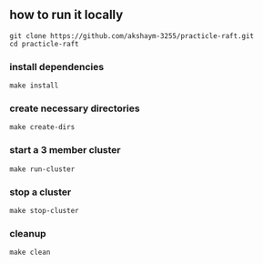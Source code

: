 ## how to run it locally

```shell
git clone https://github.com/akshaym-3255/practicle-raft.git
cd practicle-raft
```
### install dependencies
```shell
make install
```
### create necessary directories
```shell
make create-dirs
```

### start a 3 member cluster
```shell
make run-cluster
```

### stop a cluster 
```shell
make stop-cluster
```

### cleanup 
```shell
make clean
```